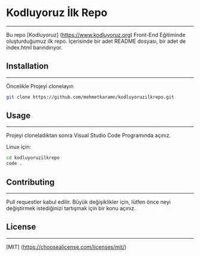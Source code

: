 # Kodluyoruz İlk Repo
----
Bu repo [Kodluyoruz] (https://www.kodluyoruz.org) Front-End Eğitiminde oluşturduğumuz ilk repo. İçerisinde bir adet README dosyası, bir adet de index.html barındırıyor.
## Installation
----
Öncelikle Projeyi clonelayın
```bash
git clone https://github.com/mehmetkaramn/kodluyoruzilkrepo.git
```
## Usage
----
Projeyi cloneladıktan sonra Visual Studio Code Programında açınız.

Linux için:

```bash
cd kodluyoruzilkrepo
code . 
```
## Contributing
---
Pull requestler kabul edilir. Büyük değişiklikler için, lütfen önce neyi değiştirmek istediğinizi tartışmak için bir konu açınız.

## License
---
[MIT] (https://choosealicense.com/licenses/mit/)